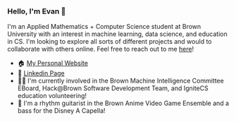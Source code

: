 ### Hello, I'm Evan 👋

I'm an Applied Mathematics + Computer Science student at Brown University with an interest
in machine learning, data science, and education in CS. I'm looking to explore all sorts
of different projects and would to collaborate with others online. Feel free to 
reach out to me [here](mailto:evan_lu@brown.edu)!

- 🏠 [My Personal Website](https://evwlu.github.io)
- 👥 [Linkedin Page](https://www.linkedin.com/in/evan-w-lu/)
- 🧑‍💻 I'm currently involved in the Brown Machine Intelligence Committee EBoard, Hack@Brown Software Development Team, and IgniteCS education volunteering!
- 💞️ I'm a rhythm guitarist in the Brown Anime Video Game Ensemble and a bass for the Disney A Capella!

<!--
**evwlu/evwlu** is a ✨ _special_ ✨ repository because its `README.md` (this file) appears on your GitHub profile.
-->
